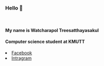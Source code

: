 <h3>Hello 👋</h3>
<br>
<div color:red>
  <h4>My name is Watcharapol Treesatthayasakul</h4>
  <h4>Computer science student at KMUTT</h4>
</div>
<li>
  <a href="https://www.facebook.com/watcharapol.treesatthayasakul.96"> Facebook </a>
</li>
<li>
  <a href="https://www.instagram.com/o.wt28_/"> Intragram </a>
</li>
